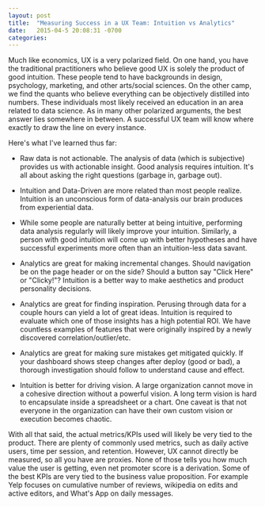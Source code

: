 ```yaml
---
layout: post
title:  "Measuring Success in a UX Team: Intuition vs Analytics"
date:   2015-04-5 20:08:31 -0700
categories:
---
```

Much like economics, UX is a very polarized field. On one hand, you have the traditional practitioners who believe good UX is solely the product of good intuition. These people tend to have backgrounds in design, psychology, marketing, and other arts/social sciences. On the other camp, we find the quants who believe everything can be objectively distilled into numbers. These individuals most likely received an education in an area related to data science. As in many other polarized arguments, the best answer lies somewhere in between. A successful UX team will know where exactly to draw the line on every instance.

Here's what I've learned thus far:

- Raw data is not actionable. The analysis of data (which is subjective) provides us with actionable insight. Good analysis requires intuition. It's all about asking the right questions (garbage in, garbage out).

- Intuition and Data-Driven are more related than most people realize. Intuition is an unconscious form of data-analysis our brain produces from experiential data.

- While some people are naturally better at being intuitive, performing data analysis regularly will likely improve your intuition. Similarly, a person with good intuition will come up with better hypotheses and have successful experiments more often than an intuition-less data savant.

- Analytics are great for making incremental changes. Should navigation be on the page header or on the side? Should a button say "Click Here" or "Clicky!"? Intuition is a better way to make aesthetics and product personality decisions.

- Analytics are great for finding inspiration. Perusing through data for a couple hours can yield a lot of great ideas. Intuition is required to evaluate which one of those insights has a high potential ROI. We have countless examples of features that were originally inspired by a newly discovered correlation/outlier/etc.

- Analytics are great for making sure mistakes get mitigated quickly. If your dashboard shows steep changes after deploy (good or bad), a thorough investigation should follow to understand cause and effect.

- Intuition is better for driving vision. A large organization cannot move in a cohesive direction without a powerful vision. A long term vision is hard to encapsulate inside a spreadsheet or a chart. One caveat is that not everyone in the organization can have their own custom vision or execution becomes chaotic.

With all that said, the actual metrics/KPIs used will likely be very tied to the product. There are plenty of commonly used metrics, such as daily active users, time per session, and retention. However, UX cannot directly be measured, so all you have are proxies. None of those tells you how much value the user is getting, even net promoter score is a derivation. Some of the best KPIs are very tied to the business value proposition. For example Yelp focuses on cumulative number of reviews, wikipedia on edits and active editors, and What's App on daily messages.
